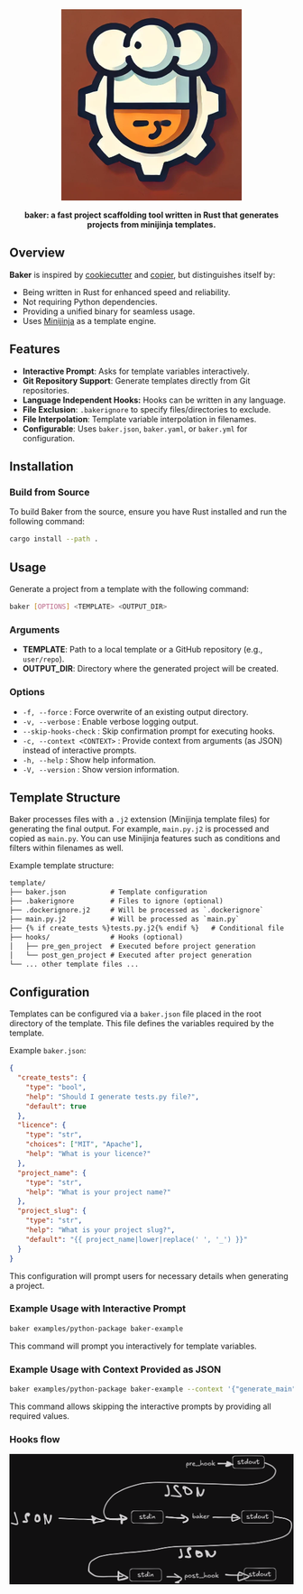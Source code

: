 <div align="center">
  <img src="assets/logo.ai.png" alt="" width=320>
  <p><strong>baker: a fast project scaffolding tool written in Rust that generates projects from minijinja templates.</strong></p>
</div>

## Overview

**Baker** is inspired by [cookiecutter](https://github.com/cookiecutter/cookiecutter) and [copier](https://github.com/copier-org/copier), but distinguishes itself by:

- Being written in Rust for enhanced speed and reliability.
- Not requiring Python dependencies.
- Providing a unified binary for seamless usage.
- Uses [Minijinja](https://github.com/mitsuhiko/minijinja) as a template engine.

## Features

- **Interactive Prompt**: Asks for template variables interactively.
- **Git Repository Support**: Generate templates directly from Git repositories.
- **Language Independent Hooks:** Hooks can be written in any language.
- **File Exclusion**: `.bakerignore` to specify files/directories to exclude.
- **File Interpolation**: Template variable interpolation in filenames.
- **Configurable**: Uses `baker.json`, `baker.yaml`, or `baker.yml` for configuration.

## Installation

### Build from Source

To build Baker from the source, ensure you have Rust installed and run the following command:

```bash
cargo install --path .
```

## Usage

Generate a project from a template with the following command:

```bash
baker [OPTIONS] <TEMPLATE> <OUTPUT_DIR>
```

### Arguments

- **TEMPLATE**: Path to a local template or a GitHub repository (e.g., `user/repo`).
- **OUTPUT_DIR**: Directory where the generated project will be created.

### Options

- `-f, --force` : Force overwrite of an existing output directory.
- `-v, --verbose` : Enable verbose logging output.
- `--skip-hooks-check` : Skip confirmation prompt for executing hooks.
- `-c, --context <CONTEXT>` : Provide context from arguments (as JSON) instead of interactive prompts.
- `-h, --help` : Show help information.
- `-V, --version` : Show version information.

## Template Structure

Baker processes files with a `.j2` extension (Minijinja template files) for generating the final output. For example, `main.py.j2` is processed and copied as `main.py`. You can use Minijinja features such as conditions and filters within filenames as well.

Example template structure:

```
template/
├── baker.json           # Template configuration
├── .bakerignore         # Files to ignore (optional)
├── .dockerignore.j2     # Will be processed as `.dockerignore`
├── main.py.j2           # Will be processed as `main.py`
├── {% if create_tests %}tests.py.j2{% endif %}   # Conditional file
├── hooks/               # Hooks (optional)
│   ├── pre_gen_project  # Executed before project generation
│   └── post_gen_project # Executed after project generation
└── ... other template files ...
```

## Configuration

Templates can be configured via a `baker.json` file placed in the root directory of the template. This file defines the variables required by the template.

Example `baker.json`:

```json
{
  "create_tests": {
    "type": "bool",
    "help": "Should I generate tests.py file?",
    "default": true
  },
  "licence": {
    "type": "str",
    "choices": ["MIT", "Apache"],
    "help": "What is your licence?"
  },
  "project_name": {
    "type": "str",
    "help": "What is your project name?"
  },
  "project_slug": {
    "type": "str",
    "help": "What is your project slug?",
    "default": "{{ project_name|lower|replace(' ', '_') }}"
  }
}
```

This configuration will prompt users for necessary details when generating a project.

### Example Usage with Interactive Prompt

```bash
baker examples/python-package baker-example
```

This command will prompt you interactively for template variables.

### Example Usage with Context Provided as JSON

```bash
baker examples/python-package baker-example --context '{"generate_main": true, "licence": "MIT", "project_name": "Baker Python package", "project_slug": "baker"}'
```

This command allows skipping the interactive prompts by providing all required values.

### Hooks flow

<div align="center">
  <img src="assets/hooks.png" alt="" width=520>
</div>
